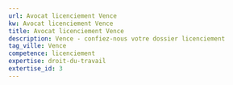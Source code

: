 ```yaml
---
url: Avocat licenciement Vence
kw: Avocat licenciement Vence
title: Avocat licenciement Vence
description: Vence - confiez-nous votre dossier licenciement
tag_ville: Vence
competence: licenciement
expertise: droit-du-travail
extertise_id: 3
---
```

